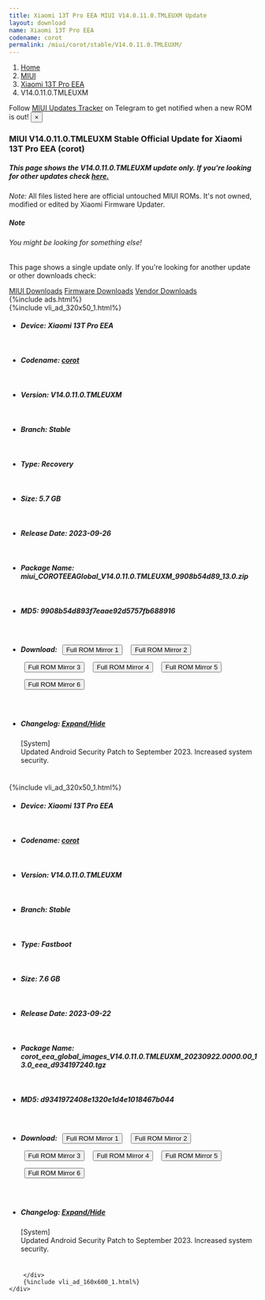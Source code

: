 ```yaml
---
title: Xiaomi 13T Pro EEA MIUI V14.0.11.0.TMLEUXM Update
layout: download
name: Xiaomi 13T Pro EEA
codename: corot
permalink: /miui/corot/stable/V14.0.11.0.TMLEUXM/
---
```

<nav aria-label="breadcrumb">
    <ol class="breadcrumb">
        <li class="breadcrumb-item"><a href="/">Home</a></li>
        <li class="breadcrumb-item"><a href="/miui/">MIUI</a></li>
        <li class="breadcrumb-item"><a href="/miui/corot/">Xiaomi 13T Pro EEA</a></li>
        <li class="breadcrumb-item active" aria-current="page">V14.0.11.0.TMLEUXM</li>
    </ol>
</nav>
<div class="alert alert-primary alert-dismissible fade show" role="alert">
    Follow <a href="https://t.me/MIUIUpdatesTracker" class="alert-link">MIUI Updates Tracker</a> on Telegram to get
    notified when a new ROM is out!
    <button type="button" class="close" data-dismiss="alert" aria-label="Close">
        <span aria-hidden="true">&times;</span>
    </button>
</div>
<div class="col-12 mx-auto">
    <h3 class="title bg-light p-2 rounded">MIUI V14.0.11.0.TMLEUXM Stable Official Update for Xiaomi 13T Pro EEA (corot)</h3>
    <h5>This page shows the V14.0.11.0.TMLEUXM update only. If you're looking for other updates check
        <a href="/miui/corot/">here.</a></h5>
    <p><i>Note: </i>All files listed here are official untouched MIUI ROMs.
        It's not owned, modified or edited by Xiaomi Firmware Updater.</p>
    <div class="card">
        <div class="card-body">
            <h5 class="card-title">Note</h5>
            <h6 class="card-subtitle mb-2 text-muted">You might be looking for something else!</h6>
            <p class="card-text">This page shows a single update only.
                If you're looking for another update or other downloads check:</p>
            <a href="/miui/" class="card-link">MIUI Downloads</a>
            <a href="/firmware/" class="card-link">Firmware Downloads</a>
            <a href="/vendor/" class="card-link">Vendor Downloads</a>
        </div>
    </div>
    {%include ads.html%}
    <div class="row justify-content-center">
        <div class="col-10" id="downloads">
                    <div class="card card-body">
            {%include vli_ad_320x50_1.html%}
            <ul class="list-unstyled">
                <li style="padding-bottom: 10px;">
                    <h5><b>Device: </b>Xiaomi 13T Pro EEA</h5>
                </li>
                <li style="padding-bottom: 10px;">
                    <h5><b>Codename: </b> <a href="/miui/corot/" target="_blank">corot</a> </h5>
                </li>
                <li style="padding-bottom: 10px;">
                    <h5><b>Version: </b>V14.0.11.0.TMLEUXM</h5>
                </li>
                <li style="padding-bottom: 10px;">
                    <h5><b>Branch: </b>Stable</h5>
                </li>
                <li style="padding-bottom: 10px;">
                    <h5><b>Type: </b>Recovery</h5>
                </li>
                <li style="padding-bottom: 10px;">
                    <h5><b>Size: </b>5.7 GB</h5>
                </li>
                <li style="padding-bottom: 10px;">
                    <h5><b>Release Date: </b>2023-09-26</h5>
                </li>
                <li style="padding-bottom: 10px;">
                    <h5><b>Package Name: </b><span id="filename" class="text-dark">miui_COROTEEAGlobal_V14.0.11.0.TMLEUXM_9908b54d89_13.0.zip</span></h5>
                </li>
                <li style="padding-bottom: 10px;">
                    <h5><b>MD5: </b><span id="md5" class="text-muted">9908b54d893f7eaae92d5757fb688916</span></h5>
                </li>
                <li style="padding-bottom: 10px;">
                    <h5><b>Download: </b> <button type="button" id="download" class="btn btn-primary" style="margin: 7px;" onclick="window.open('https://cdn-ota.azureedge.net/V14.0.11.0.TMLEUXM/miui_COROTEEAGlobal_V14.0.11.0.TMLEUXM_9908b54d89_13.0.zip', '_blank');"><i class="fa fa-download"></i> Full ROM Mirror 1</button> <button type="button" id="download" class="btn btn-primary" style="margin: 7px;" onclick="window.open('https://cdnorg.d.miui.com/V14.0.11.0.TMLEUXM/miui_COROTEEAGlobal_V14.0.11.0.TMLEUXM_9908b54d89_13.0.zip', '_blank');"><i class="fa fa-download"></i> Full ROM Mirror 2</button> <button type="button" id="download" class="btn btn-primary" style="margin: 7px;" onclick="window.open('https://bkt-sgp-miui-ota-update-alisgp.oss-ap-southeast-1.aliyuncs.com/V14.0.11.0.TMLEUXM/miui_COROTEEAGlobal_V14.0.11.0.TMLEUXM_9908b54d89_13.0.zip', '_blank');"><i class="fa fa-download"></i> Full ROM Mirror 3</button> <button type="button" id="download" class="btn btn-primary" style="margin: 7px;" onclick="window.open('https://bn.d.miui.com/V14.0.11.0.TMLEUXM/miui_COROTEEAGlobal_V14.0.11.0.TMLEUXM_9908b54d89_13.0.zip', '_blank');"><i class="fa fa-download"></i> Full ROM Mirror 4</button> <button type="button" id="download" class="btn btn-primary" style="margin: 7px;" onclick="window.open('https://bigota.d.miui.com/V14.0.11.0.TMLEUXM/miui_COROTEEAGlobal_V14.0.11.0.TMLEUXM_9908b54d89_13.0.zip', '_blank');"><i class="fa fa-download"></i> Full ROM Mirror 5</button> <button type="button" id="download" class="btn btn-primary" style="margin: 7px;" onclick="window.open('https://hugeota.d.miui.com/V14.0.11.0.TMLEUXM/miui_COROTEEAGlobal_V14.0.11.0.TMLEUXM_9908b54d89_13.0.zip', '_blank');"><i class="fa fa-download"></i> Full ROM Mirror 6</button></h5>
                </li>
                <li style="padding-bottom: 10px;">
                    <h5><b>Changelog: </b><a href="#corot_1_changelog" data-toggle="collapse" role="button"
                            aria-expanded="false" aria-controls="corot_1_changelog"> <i class="fa fa-arrow-down"
                                aria-hidden="true"></i> Expand/Hide</a></h5>
                    <div class="collapse" id="corot_1_changelog">
                        <p id="changelog_text">[System]<br>Updated Android Security Patch to September 2023. Increased system security.</p>
                    </div>
                </li>
            </ul>
        </div>
        <div class="card card-body">
            {%include vli_ad_320x50_1.html%}
            <ul class="list-unstyled">
                <li style="padding-bottom: 10px;">
                    <h5><b>Device: </b>Xiaomi 13T Pro EEA</h5>
                </li>
                <li style="padding-bottom: 10px;">
                    <h5><b>Codename: </b> <a href="/miui/corot/" target="_blank">corot</a> </h5>
                </li>
                <li style="padding-bottom: 10px;">
                    <h5><b>Version: </b>V14.0.11.0.TMLEUXM</h5>
                </li>
                <li style="padding-bottom: 10px;">
                    <h5><b>Branch: </b>Stable</h5>
                </li>
                <li style="padding-bottom: 10px;">
                    <h5><b>Type: </b>Fastboot</h5>
                </li>
                <li style="padding-bottom: 10px;">
                    <h5><b>Size: </b>7.6 GB</h5>
                </li>
                <li style="padding-bottom: 10px;">
                    <h5><b>Release Date: </b>2023-09-22</h5>
                </li>
                <li style="padding-bottom: 10px;">
                    <h5><b>Package Name: </b><span id="filename" class="text-dark">corot_eea_global_images_V14.0.11.0.TMLEUXM_20230922.0000.00_13.0_eea_d934197240.tgz</span></h5>
                </li>
                <li style="padding-bottom: 10px;">
                    <h5><b>MD5: </b><span id="md5" class="text-muted">d9341972408e1320e1d4e1018467b044</span></h5>
                </li>
                <li style="padding-bottom: 10px;">
                    <h5><b>Download: </b> <button type="button" id="download" class="btn btn-primary" style="margin: 7px;" onclick="window.open('https://cdn-ota.azureedge.net/V14.0.11.0.TMLEUXM/corot_eea_global_images_V14.0.11.0.TMLEUXM_20230922.0000.00_13.0_eea_d934197240.tgz', '_blank');"><i class="fa fa-download"></i> Full ROM Mirror 1</button> <button type="button" id="download" class="btn btn-primary" style="margin: 7px;" onclick="window.open('https://cdnorg.d.miui.com/V14.0.11.0.TMLEUXM/corot_eea_global_images_V14.0.11.0.TMLEUXM_20230922.0000.00_13.0_eea_d934197240.tgz', '_blank');"><i class="fa fa-download"></i> Full ROM Mirror 2</button> <button type="button" id="download" class="btn btn-primary" style="margin: 7px;" onclick="window.open('https://bkt-sgp-miui-ota-update-alisgp.oss-ap-southeast-1.aliyuncs.com/V14.0.11.0.TMLEUXM/corot_eea_global_images_V14.0.11.0.TMLEUXM_20230922.0000.00_13.0_eea_d934197240.tgz', '_blank');"><i class="fa fa-download"></i> Full ROM Mirror 3</button> <button type="button" id="download" class="btn btn-primary" style="margin: 7px;" onclick="window.open('https://bn.d.miui.com/V14.0.11.0.TMLEUXM/corot_eea_global_images_V14.0.11.0.TMLEUXM_20230922.0000.00_13.0_eea_d934197240.tgz', '_blank');"><i class="fa fa-download"></i> Full ROM Mirror 4</button> <button type="button" id="download" class="btn btn-primary" style="margin: 7px;" onclick="window.open('https://bigota.d.miui.com/V14.0.11.0.TMLEUXM/corot_eea_global_images_V14.0.11.0.TMLEUXM_20230922.0000.00_13.0_eea_d934197240.tgz', '_blank');"><i class="fa fa-download"></i> Full ROM Mirror 5</button> <button type="button" id="download" class="btn btn-primary" style="margin: 7px;" onclick="window.open('https://hugeota.d.miui.com/V14.0.11.0.TMLEUXM/corot_eea_global_images_V14.0.11.0.TMLEUXM_20230922.0000.00_13.0_eea_d934197240.tgz', '_blank');"><i class="fa fa-download"></i> Full ROM Mirror 6</button></h5>
                </li>
                <li style="padding-bottom: 10px;">
                    <h5><b>Changelog: </b><a href="#corot_2_changelog" data-toggle="collapse" role="button"
                            aria-expanded="false" aria-controls="corot_2_changelog"> <i class="fa fa-arrow-down"
                                aria-hidden="true"></i> Expand/Hide</a></h5>
                    <div class="collapse" id="corot_2_changelog">
                        <p id="changelog_text">[System]<br>Updated Android Security Patch to September 2023. Increased system security.</p>
                    </div>
                </li>
            </ul>
        </div>

        </div>
        {%include vli_ad_160x600_1.html%}
    </div>
</div>
